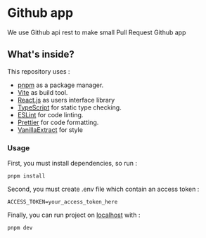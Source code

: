 # Github app

We use Github api rest to make small Pull Request Github app

## What's inside?

This repository uses :

- [pnpm](https://pnpm.io) as a package manager.
- [Vite](https://vitejs.dev/) as build tool.
- [React.js](https://react.dev/) as users interface library
- [TypeScript](https://www.typescriptlang.org/) for static type checking.
- [ESLint](https://eslint.org/) for code linting.
- [Prettier](https://prettier.io) for code formatting.
- [VanillaExtract](https://vanilla-extract.style/) for style

### Usage

First, you must install dependencies, so run :

```
pnpm install
```

Second, you must create .env file which contain an access token :

```
ACCESS_TOKEN=your_access_token_here
```

Finally, you can run project on [localhost](http://localhost:3000/) with :

```
pnpm dev
```
